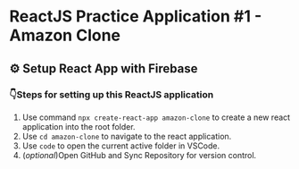 # ReactJS Practice Application #1 - Amazon Clone

## :gear: Setup React App with Firebase

### :point_down:Steps for setting up this ReactJS application 
1. Use command `npx create-react-app amazon-clone` to create a new react application into the root folder.
2. Use `cd amazon-clone` to navigate to the react application.
3. Use `code` to open the current active folder in VSCode.
4.  (_optional_)Open GitHub and Sync Repository for version control.



